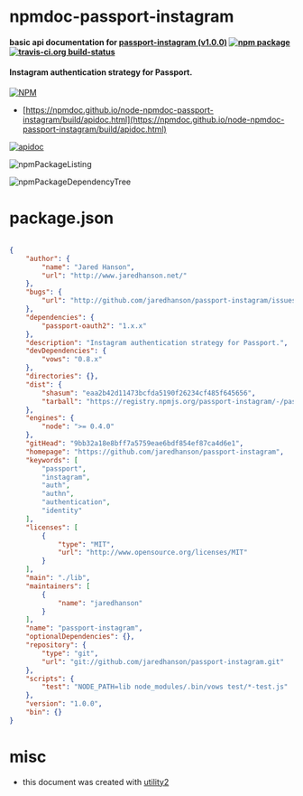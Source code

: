 # npmdoc-passport-instagram

#### basic api documentation for  [passport-instagram (v1.0.0)](https://github.com/jaredhanson/passport-instagram)  [![npm package](https://img.shields.io/npm/v/npmdoc-passport-instagram.svg?style=flat-square)](https://www.npmjs.org/package/npmdoc-passport-instagram) [![travis-ci.org build-status](https://api.travis-ci.org/npmdoc/node-npmdoc-passport-instagram.svg)](https://travis-ci.org/npmdoc/node-npmdoc-passport-instagram)

#### Instagram authentication strategy for Passport.

[![NPM](https://nodei.co/npm/passport-instagram.png?downloads=true&downloadRank=true&stars=true)](https://www.npmjs.com/package/passport-instagram)

- [https://npmdoc.github.io/node-npmdoc-passport-instagram/build/apidoc.html](https://npmdoc.github.io/node-npmdoc-passport-instagram/build/apidoc.html)

[![apidoc](https://npmdoc.github.io/node-npmdoc-passport-instagram/build/screenCapture.buildCi.browser.%252Ftmp%252Fbuild%252Fapidoc.html.png)](https://npmdoc.github.io/node-npmdoc-passport-instagram/build/apidoc.html)

![npmPackageListing](https://npmdoc.github.io/node-npmdoc-passport-instagram/build/screenCapture.npmPackageListing.svg)

![npmPackageDependencyTree](https://npmdoc.github.io/node-npmdoc-passport-instagram/build/screenCapture.npmPackageDependencyTree.svg)



# package.json

```json

{
    "author": {
        "name": "Jared Hanson",
        "url": "http://www.jaredhanson.net/"
    },
    "bugs": {
        "url": "http://github.com/jaredhanson/passport-instagram/issues"
    },
    "dependencies": {
        "passport-oauth2": "1.x.x"
    },
    "description": "Instagram authentication strategy for Passport.",
    "devDependencies": {
        "vows": "0.8.x"
    },
    "directories": {},
    "dist": {
        "shasum": "eaa2b42d11473bcfda5190f26234cf485f645656",
        "tarball": "https://registry.npmjs.org/passport-instagram/-/passport-instagram-1.0.0.tgz"
    },
    "engines": {
        "node": ">= 0.4.0"
    },
    "gitHead": "9bb32a18e8bff7a5759eae6bdf854ef87ca4d6e1",
    "homepage": "https://github.com/jaredhanson/passport-instagram",
    "keywords": [
        "passport",
        "instagram",
        "auth",
        "authn",
        "authentication",
        "identity"
    ],
    "licenses": [
        {
            "type": "MIT",
            "url": "http://www.opensource.org/licenses/MIT"
        }
    ],
    "main": "./lib",
    "maintainers": [
        {
            "name": "jaredhanson"
        }
    ],
    "name": "passport-instagram",
    "optionalDependencies": {},
    "repository": {
        "type": "git",
        "url": "git://github.com/jaredhanson/passport-instagram.git"
    },
    "scripts": {
        "test": "NODE_PATH=lib node_modules/.bin/vows test/*-test.js"
    },
    "version": "1.0.0",
    "bin": {}
}
```



# misc
- this document was created with [utility2](https://github.com/kaizhu256/node-utility2)
